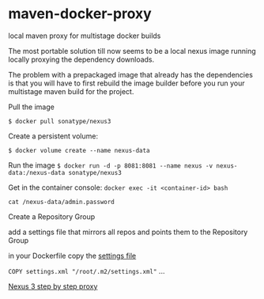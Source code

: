 # maven-docker-proxy
local maven proxy for multistage docker builds

The most portable solution till now seems to be a local nexus image running locally proxying the dependency downloads.

The problem with a prepackaged image that already has the dependencies is that you will have to first rebuild the image builder before you run your multistage maven build for the project.

Pull the image

```$ docker pull sonatype/nexus3```

Create a persistent volume:

```$ docker volume create --name nexus-data```

Run the image
```$ docker run -d -p 8081:8081 --name nexus -v nexus-data:/nexus-data sonatype/nexus3```

Get in the container console:
```docker exec -it <container-id> bash```

```cat /nexus-data/admin.password```

Create a Repository Group

add a settings file that mirrors all repos and points them to the Repository Group

in your Dockerfile copy the [settings file](settings.xml)

```COPY settings.xml "/root/.m2/settings.xml"```
...

[Nexus 3 step by step proxy](https://help.sonatype.com/learning/repository-manager-3/first-time-installation-and-setup/lesson-2%3A-proxy-and-hosted-maven-repositories)


